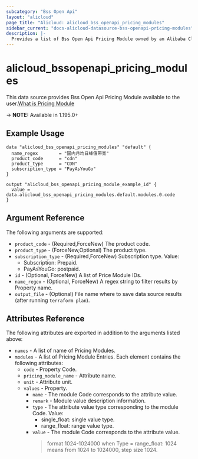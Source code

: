 ```yaml
---
subcategory: "Bss Open Api"
layout: "alicloud"
page_title: "Alicloud: alicloud_bss_openapi_pricing_modules"
sidebar_current: "docs-alicloud-datasource-bss-openapi-pricing-modules"
description: |-
  Provides a list of Bss Open Api Pricing Module owned by an Alibaba Cloud account.
---
```


# alicloud_bssopenapi_pricing_modules

This data source provides Bss Open Api Pricing Module available to the user.[What is Pricing Module](https://www.alibabacloud.com/help/en/bss-openapi/latest/describepricingmodule#doc-api-BssOpenApi-DescribePricingModule)

-> **NOTE:** Available in 1.195.0+

## Example Usage

```
data "alicloud_bss_openapi_pricing_modules" "default" {
  name_regex        = "国内月均日峰值带宽"
  product_code      = "cdn"
  product_type      = "CDN"
  subscription_type = "PayAsYouGo"
}

output "alicloud_bss_openapi_pricing_module_example_id" {
  value = data.alicloud_bss_openapi_pricing_modules.default.modules.0.code
}
```

## Argument Reference

The following arguments are supported:
* `product_code` - (Required,ForceNew) The product code. 
* `product_type` - (ForceNew,Optional) The product type. 
* `subscription_type` - (Required,ForceNew) Subscription type. Value:
  * Subscription: Prepaid.
  * PayAsYouGo: postpaid.
* `id` - (Optional, ForceNew) A list of Price Module IDs.
* `name_regex` - (Optional, ForceNew) A regex string to filter results by Property name.
* `output_file` - (Optional) File name where to save data source results (after running `terraform plan`).


## Attributes Reference

The following attributes are exported in addition to the arguments listed above:
* `names` - A list of name of Pricing Modules.
* `modules` - A list of Pricing Module Entries. Each element contains the following attributes:
    * `code` - Property Code.
    * `pricing_module_name` - Attribute name.
    * `unit` - Attribute unit.
    * `values` - Property.
        * `name` - The module Code corresponds to the attribute value.
        * `remark` - Module value description information.
        * `type` - The attribute value type corresponding to the module Code. Value:
          * single_float: single value type.
          * range_float: range value type.
        * `value` - The module Code corresponds to the attribute value.
          > format 1024-1024000 when Type = range_float: 1024 means from 1024 to 1024000, step size 1024.
